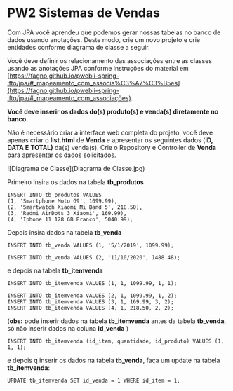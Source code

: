 #  PW2 Sistemas de Vendas

Com JPA você aprendeu que podemos gerar nossas tabelas no banco de dados usando anotações. Deste modo, crie um novo projeto e crie entidades conforme diagrama de classe a seguir.

Você deve definir os relacionamento das associações entre as classes usando as anotações JPA conforme instruções do material em [https://fagno.github.io/pwebii-spring-ifto/jpa/#_mapeamento_com_associa%C3%A7%C3%B5es](https://fagno.github.io/pwebii-spring-ifto/jpa/#_mapeamento_com_associações).

**Você deve inserir os dados do(s) produto(s) e venda(s) diretamente no banco.**

Não é necessário criar a interface web completa do projeto, você deve apenas criar o **list.html** de **Venda** e apresentar os seguintes dados (**ID,** **DATA E** **TOTAL)** da(s) venda(s). Crie o Repository e Controller de **Venda** para apresentar os dados solicitados.

![Diagrama de Classe](Diagrama de Classe.jpg)



Primeiro Insira os dados na tabela **tb_produtos**

````mysql
INSERT INTO tb_produtos VALUES
(1, 'Smartphone Moto G9', 1099.99), 
(2, 'Smartwatch Xiaomi Mi Band 5', 218.50),
(3, 'Redmi AirDots 3 Xiaomi', 169.99),
(4, 'Iphone 11 128 GB Branco', 5040.99);
````

Depois insira dados na tabela **tb_venda**

````mysql
INSERT INTO tb_venda VALUES (1, '5/1/2019', 1099.99); 

INSERT INTO tb_venda VALUES (2, '11/10/2020', 1488.48);
````

e depois na tabela **tb_itemvenda**

````mysql
INSERT INTO tb_itemvenda VALUES (1, 1, 1099.99, 1, 1);

INSERT INTO tb_itemvenda VALUES (2, 1, 1099.99, 1, 2);
INSERT INTO tb_itemvenda VALUES (3, 1, 169.99, 3, 2);
INSERT INTO tb_itemvenda VALUES (4, 1, 218.50, 2, 2);
````



(**obs:** pode inserir dados na tabela **tb_itemvenda** antes da  tabela **tb_venda**, só não inserir dados na coluna **id_venda** )

````mysql
INSERT INTO tb_itemvenda (id_item, quantidade, id_produto) VALUES (1, 1, 1);
````

e depois q inserir os dados na tabela **tb_venda**, faça um update na tabela **tb_itemvenda**:

````mysql
UPDATE tb_itemvenda SET id_venda = 1 WHERE id_item = 1;
````